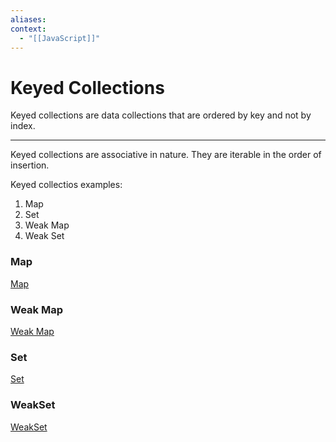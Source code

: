 ```yaml
---
aliases:
context:
  - "[[JavaScript]]"
---
```



# Keyed Collections

Keyed collections are data collections that are ordered by key and not by index.

---

Keyed collections are associative in nature.
They are iterable in the order of insertion.

Keyed collectios examples:

1. Map
2. Set
3. Weak Map
4. Weak Set

### Map
[Map](nodes/Map.md)


### Weak Map
[Weak Map](nodes/Weak%20Map.md)


### Set
[Set](nodes/Set.md)


### WeakSet
[WeakSet](nodes/WeakSet.md)
